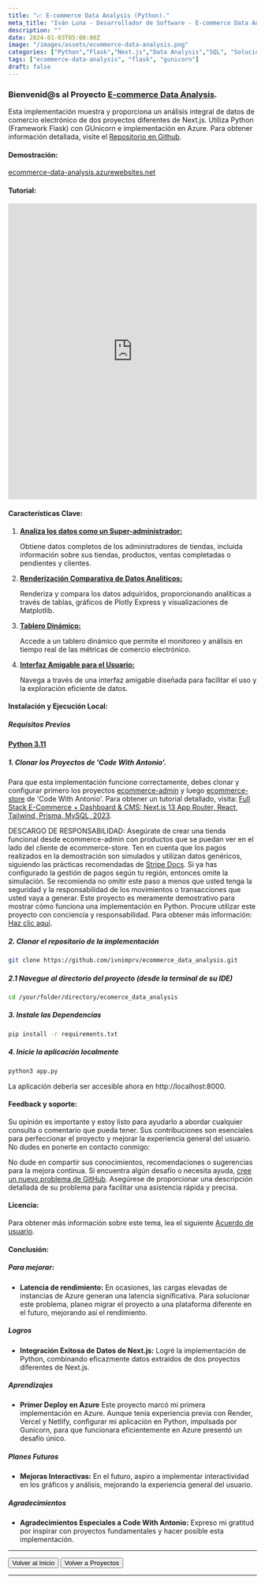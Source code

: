 ```yaml
---
title: "📈 E-commerce Data Analysis (Python)."
meta_title: "Iván Luna - Desarrollador de Software - E-commerce Data Analysis"
description: ""
date: 2024-01-03T05:00:00Z
image: "/images/assets/ecommerce-data-analysis.png"
categories: ["Python","Flask","Next.js","Data Analysis","SQL", "Soluciones", "Implementaciones", "Despliegue en Azure"]
tags: ["ecommerce-data-analysis", "flask", "gunicorn"]
draft: false
---
```


### Bienvenid@s al Proyecto [E-commerce Data Analysis](https://ecommerce-data-analysis.azurewebsites.net/).
Esta implementación muestra y proporciona un análisis integral de datos de comercio electrónico de dos proyectos diferentes de Next.js. Utiliza Python (Framework Flask) con GUnicorn e implementación en Azure. Para obtener información detallada, visite el [Repositorio en Github](https://github.com/imprvhub/ecommerce-data-analysis/).

#### Demostración:

[ecommerce-data-analysis.azurewebsites.net](https://ecommerce-data-analysis.azurewebsites.net/)

#### Tutorial:
<div style="text-align: center;">
  <iframe width="100%" height="600" src="https://www.youtube.com/embed/jNLWl_Nu3KE" frameborder="0" allowfullscreen style="margin: auto;"></iframe>
</div>

#### Características Clave:
1. <ins>**Analiza los datos como un Super-administrador:**<ins>

   Obtiene datos completos de los administradores de tiendas, incluida información sobre sus tiendas, productos, ventas completadas o pendientes y clientes.

2. <ins>**Renderización Comparativa de Datos Analíticos:**<ins>

   Renderiza y compara los datos adquiridos, proporcionando analíticas a través de tablas, gráficos de Plotly Express y visualizaciones de Matplotlib.

3. <ins>**Tablero Dinámico:**<ins>

   Accede a un tablero dinámico que permite el monitoreo y análisis en tiempo real de las métricas de comercio electrónico.

4. <ins>**Interfaz Amigable para el Usuario:**<ins>

   Navega a través de una interfaz amigable diseñada para facilitar el uso y la exploración eficiente de datos.


#### Instalación y Ejecución Local:

##### Requisitos Previos
[**Python 3.11**](https://www.python.org/downloads/release/python-3110/)

##### 1. Clonar los Proyectos de 'Code With Antonio'. 
Para que esta implementación funcione correctamente, debes clonar y configurar primero los proyectos [ecommerce-admin](https://github.com/antonioerdeljac/next13-ecommerce-admin) y luego [ecommerce-store](https://github.com/antonioerdeljac/next13-ecommerce-store) de 'Code With Antonio'. Para obtener un tutorial detallado, visita: [Full Stack E-Commerce + Dashboard & CMS: Next.js 13 App Router, React, Tailwind, Prisma, MySQL, 2023](https://www.youtube.com/watch?v=5miHyP6lExg).

DESCARGO DE RESPONSABILIDAD: Asegúrate de crear una tienda funcional desde ecommerce-admin con productos que se puedan ver en el lado del cliente de ecommerce-store. Ten en cuenta que los pagos realizados en la demostración son simulados y utilizan datos genéricos, siguiendo las prácticas recomendadas de [Stripe Docs](https://stripe.com/docs/testing ). Si ya has configurado la gestión de pagos según tu región, entonces omite la simulación. Se recomienda no omitir este paso a menos que usted tenga la seguridad y la responsabilidad de los movimientos o transacciones que usted vaya a generar. Este proyecto es meramente demostrativo para mostrar cómo funciona una implementación en Python. Procure utilizar este proyecto con conciencia y responsabilidad. Para obtener más información: [Haz clic aquí](https://ecommerce-data-analysis.azurewebsites.net/user_agreements.html).

##### 2. Clonar el repositorio de la implementación
```bash
git clone https://github.com/ivnimprv/ecommerce_data_analysis.git
```
##### 2.1 Navegue al directorio del proyecto (desde la terminal de su IDE)
```bash
cd /your/folder/directory/ecomerce_data_analysis
```
##### 3. Instale las Dependencias
```bash
pip install -r requirements.txt
```
##### 4. Inicie la aplicación localmente
```bash
python3 app.py
```
La aplicación debería ser accesible ahora en http://localhost:8000.


#### Feedback y soporte:
Su opinión es importante y estoy listo para ayudarlo a abordar cualquier consulta o comentario que pueda tener. Sus contribuciones son esenciales para perfeccionar el proyecto y mejorar la experiencia general del usuario. No dudes en ponerte en contacto conmigo:

No dude en compartir sus conocimientos, recomendaciones o sugerencias para la mejora continua. Si encuentra algún desafío o necesita ayuda, [cree un nuevo problema de GitHub](https://github.com/imprvhub/ecommerce-data-analysis/issues/new). Asegúrese de proporcionar una descripción detallada de su problema para facilitar una asistencia rápida y precisa.

#### Licencia:
Para obtener más información sobre este tema, lea el siguiente [Acuerdo de usuario](https://ecommerce-data-analysis.azurewebsites.net/user_agreements.html).

#### Conclusión:

##### Para mejorar:

- **Latencia de rendimiento:** En ocasiones, las cargas elevadas de instancias de Azure generan una latencia significativa. Para solucionar este problema, planeo migrar el proyecto a una plataforma diferente en el futuro, mejorando así el rendimiento.

##### Logros

- **Integración Exitosa de Datos de Next.js:**  Logré la implementación de Python, combinando eficazmente datos extraídos de dos proyectos diferentes de Next.js.

##### Aprendizajes

- **Primer Deploy en Azure** Este proyecto marcó mi primera implementación en Azure. Aunque tenía experiencia previa con Render, Vercel y Netlify, configurar mi aplicación en Python, impulsada por Gunicorn, para que funcionara eficientemente en Azure presentó un desafío único.

##### Planes Futuros

- **Mejoras Interactivas:** En el futuro, aspiro a implementar interactividad en los gráficos y análisis, mejorando la experiencia general del usuario.

##### Agradecimientos

- **Agradecimientos Especiales a Code With Antonio:** Expreso mi gratitud por inspirar con proyectos fundamentales y hacer posible esta implementación.

---
<div class="flex justify-between">
      <button class="btn btn-primary" onclick="window.location.href='/';">Volver al Inicio</button>
      <button class="btn btn-primary" onclick="window.location.href='/proyectos';">Volver a Proyectos</button>     
</div>

---

